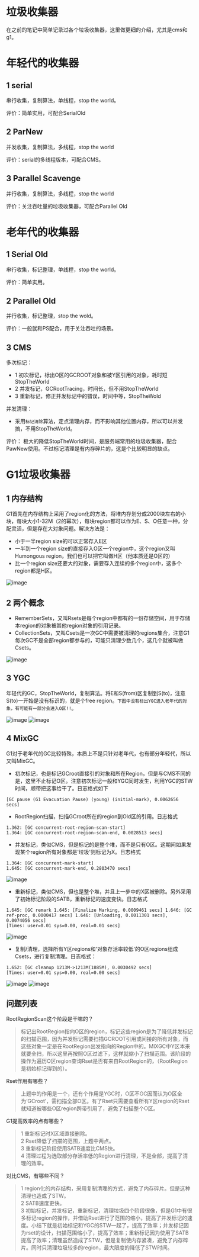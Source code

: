 # 垃圾收集器
在之前的笔记中简单记录过各个垃圾收集器，这里做更细的介绍，尤其是cms和g1。
# 年轻代的收集器
## 1 serial
串行收集，复制算法，单线程，stop the world。

评价：简单实用，可配合SerialOld
## 2 ParNew
并发收集，复制算法，多线程，stop the world

评价：serial的多线程版本，可配合CMS。
## 3 Parallel Scavenge
并行收集，复制算法，多线程，stop the world

评价：关注吞吐量的垃圾收集器，可配合Parallel Old
# 老年代的收集器
## 1 Serial Old
串行收集，标记整理，单线程，stop the world。

评价：简单实用。
## 2 Parallel Old
并行收集，标记整理，stop the wold。

评价：一般就和PS配合，用于关注吞吐的场景。
## 3 CMS
多次标记：
- 1 初次标记，标出O区的GCROOT对象和被Y区引用的对象，耗时短StopTheWorld
- 2 并发标记，GCRootTracing，时间长，但不用StopTheWorld
- 3 重新标记，修正并发标记中的错误，时间中等，StopTheWold

并发清理：
- 采用`标记清除`算法，定点清理内存，而不影响其他位置内存，所以可以并发搞，不用StopTheWorld。

评价：
极大的降低StopTheWorld时间，是服务端常用的垃圾收集器，配合PawNew使用。不过标记清理是有内存碎片的，这是个比较明显的缺点。


# G1垃圾收集器
## 1 内存结构
G1首先在内存结构上采用了region化的方法，将堆内存划分成2000块左右的小块，每块大小1-32M（2的幂次），每块region都可以作为E、S、O任意一种，分配灵活，但是存在大对象问题。解决方法是：
- 小于一半region size的可以正常存入E区
- 一半到一个region size的直接存入O区一个region中，这个region又叫Humongous region，我们也可以把它叫做H区（他本质还是O区的）
- 比一个region size还要大的对象，需要存入连续的多个region中，这多个region都是H区。

![image](https://bolg.obs.cn-north-1.myhuaweicloud.com/1909/g1-0.png)

## 2 两个概念
- RememberSets，又叫Rsets是每个region中都有的一份存储空间，用于存储本region的对象被其他region对象的引用记录。
- CollectionSets，又叫Csets是一次GC中需要被清理的regions集合，注意G1每次GC不是全部region都参与的，可能只清理少数几个，这几个就被叫做Csets。

![image](https://bolg.obs.cn-north-1.myhuaweicloud.com/1909/g1-7.png)

## 3 YGC
年轻代的GC，StopTheWorld，复制算法。将E和S(from)区复制到S(to)，注意S(to)一开始是没有标识的，就是个free region。`下图中没有标出YGC进入老年代的对象，有可能有一部分会进入O区!!`。

![image](https://bolg.obs.cn-north-1.myhuaweicloud.com/1909/g1-1.png)
![image](https://bolg.obs.cn-north-1.myhuaweicloud.com/1909/g1-2.png)
## 4 MixGC
G1对于老年代的GC比较特殊，本质上不是只针对老年代，也有部分年轻代，所以又叫MixGC。
- 初次标记，也是标记GCroot直接引的对象和所在Region，但是与CMS不同的是，这里不止标记O区。注意初次标记一般和YGC同时发生，利用YGC的STW时间，顺带把这事给干了。日志格式如下
```
[GC pause (G1 Evacuation Pause) (young) (initial-mark), 0.0062656 secs]
```
- RootRegion扫描，扫描GCroot所在的region到Old区的引用。日志格式
```
1.362: [GC concurrent-root-region-scan-start]
1.364: [GC concurrent-root-region-scan-end, 0.0028513 secs]
```
- 并发标记，类似CMS，但是标记的是整个堆，而不是只有O区。这期间如果发现某个region所有对象都是'垃圾'则标记为X。日志格式
```
1.364: [GC concurrent-mark-start]
1.645: [GC concurrent-mark-end, 0.2803470 secs]
```
![image](https://bolg.obs.cn-north-1.myhuaweicloud.com/1909/g1-3.png)
- 重新标记，类似CMS，但也是整个堆，并且上一步中的X区被删除。另外采用了初始标记阶段的SATB，重新标记的速度变快。日志格式
```
1.645: [GC remark 1.645: [Finalize Marking, 0.0009461 secs] 1.646: [GC ref-proc, 0.0000417 secs] 1.646: [Unloading, 0.0011301 secs], 0.0074056 secs]
[Times: user=0.01 sys=0.00, real=0.01 secs]
```
![image](https://bolg.obs.cn-north-1.myhuaweicloud.com/1909/g1-4.png)
- 复制/清理，选择所有Y区regions和'对象存活率较低'的O区regions组成Csets，进行复制清理。日志格式：
```
1.652: [GC cleanup 1213M->1213M(1885M), 0.0030492 secs]
[Times: user=0.01 sys=0.00, real=0.00 secs]
```

![image](https://bolg.obs.cn-north-1.myhuaweicloud.com/1909/g1-5.png)
![image](https://bolg.obs.cn-north-1.myhuaweicloud.com/1909/g1-6.png)
## 问题列表
RootRegionScan这个阶段是干嘛的？
> 标记出RootRegion指向O区的region，标记这些region是为了降低并发标记的扫描范围，因为并发标记需要扫描GCROOT引用或间接的所有对象，而这些对象一定是在RootRegion出发指向的Region中的。MIXGC中Y区本来就要全扫，所以这里再按照O区过滤下，这样就缩小了扫描范围。该阶段的操作为遍历O区region查询Rset是否有来自RootRegion的，（RootRegion是初始标记得到的）。

Rset作用有哪些？
> 上题中的作用是一个，还有个作用是YGC时，O区不GC因而认为O区全为‘GCroot’，需扫描全部O区。有了Rset只需要查看所有Y区region的Rset就知道被哪些O区region跨带引用了，避免了扫描整个O区。

G1提高效率的点有哪些？
> 1 重新标记时X区域直接删除。  
2 Rset降低了扫描的范围，上题中两点。  
3 重新标记阶段使用SATB速度比CMS快。  
4 清理过程为选取部分存活率低的Region进行清理，不是全部，提高了清理的效率。

对比CMS，有哪些不同？
>1 region化的内存结构，采用复制清理的方式，避免了内存碎片。但是这种清理也造成了STW。  
2 SATB速度更快。  
3 初始标记，并发标记，重新标记，清理垃圾四个阶段很像，但是G1中有很多标记region的操作，并借助Rset进行了范围的缩小，提高了并发标记的速度。小结下就是初始标记和YGC的STW一起了，提高了效率；并发标记因为rset的设计，扫描范围缩小了，提高了效率；重新标记因为使用了SATB提高了效率；清理虽然造成了STW，但是复制使内存紧凑，避免了内存碎片。同时只清理垃圾较多的region，最大限度的降低了STW时间。


